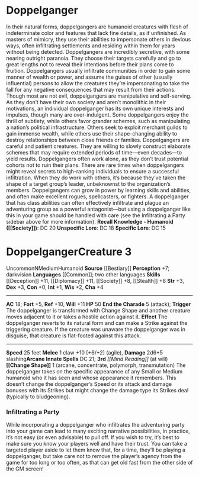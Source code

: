 ﻿---
ac: '18'
alignment: N
all_resistance: null
burrow_speed: null
charisma: '+4'
climb_speed: null
constitution: '+0'
creature_ability:
- Change Shape
- End the Charade
creature_family: null
description: "In their natural forms, doppelgangers are humanoid creatures with flesh\
  \ of indeterminate color and features that lack fine details, as if unfinished.\
  \ As masters of mimicry, they use their abilities to impersonate others in devious\
  \ ways, often infiltrating settlements and residing within them for years without\
  \ being detected.<br/><br/> Doppelgangers are incredibly secretive, with some nearing\
  \ outright paranoia. They choose their targets carefully and go to great lengths\
  \ not to reveal their intentions before their plans come to fruition. Doppelgangers\
  \ usually infiltrate communities in order to gain some manner of wealth or power,\
  \ and assume the guises of other (usually influential) persons to allow the creatures\
  \ they\u2019re impersonating to take the fall for any negative consequences that\
  \ may result from their actions.<br/><br/> Though most are not evil, doppelgangers\
  \ are manipulative and self-serving. As they don\u2019t have their own society and\
  \ aren\u2019t monolithic in their motivations, an individual doppelganger has its\
  \ own unique interests and impulses, though many are over-indulgent. Some doppelgangers\
  \ enjoy the thrill of subtlety, while others favor grander schemes, such as manipulating\
  \ a nation\u2019s political infrastructure. Others seek to exploit merchant guilds\
  \ to gain immense wealth, while others use their shape-changing ability to destroy\
  \ relationships between close friends or families.<br/><br/> Doppelgangers are careful\
  \ and patient creatures. They are willing to slowly construct elaborate schemes\
  \ that may require extended periods of time\u2014even decades\u2014to yield results.<br/><br/>\
  \ Doppelgangers often work alone, as they don\u2019t trust potential cohorts not\
  \ to ruin their plans. There are rare times when doppelgangers might reveal secrets\
  \ to high-ranking individuals to ensure a successful infiltration. When they do\
  \ work with others, it\u2019s because they\u2019ve taken the shape of a target group\u2019\
  s leader, unbeknownst to the organization\u2019s members.<br/><br/> Doppelgangers\
  \ can grow in power by learning skills and abilities, and often make excellent rogues,\
  \ spellcasters, or fighters. A doppelganger that has class abilities can often effectively\
  \ infiltrate and plague an adventuring group as a powerful antagonist\u2014but using\
  \ a doppelganger like this in your game should be handled with care (see the Infiltrating\
  \ a Party sidebar above for more information).<br/><br/><b><u>Recall Knowledge -\
  \ Humanoid</u> ( [[DATABASE/skill/Society|Society]] )</b>: DC 20<br/><b><u>Unspecific\
  \ Lore</u></b>: DC 18<br/><b><u>Specific Lore</u></b>: DC 15"
dexterity: '+3'
element: null
fly_speed: null
fortitude: '+5'
hardness: null
hp: '50'
id: '126'
immunity: null
intelligence: '+1'
land_speed: '25'
language:
- '[[DATABASE/language/Common|Common]] ; two other languages'
level: '3'
max_speed: '25'
name: Doppelganger
perception: '+7'
rarity: Uncommon
reflex: '+10'
resistance: null
rus_type_level: null
school: null
sense:
- darkvision
size: Medium
skill:
- '[[DATABASE/skill/Deception|Deception]] +11'
- '[[DATABASE/skill/Diplomacy|Diplomacy]] +11'
- '[[DATABASE/skill/Society|Society]] +8'
- '[[DATABASE/skill/Stealth|Stealth]] +8'
source: '[[DATABASE/source/Bestiary|Bestiary]]'
speed:
- 25 feet
spell:
- '[[DATABASE/spell/Mind Reading|Mind Reading]]'
strength: '+3'
strength_req: '3'
strongest_save:
- Will
swim_speed: null
trait:
- '[[DATABASE/trait/Humanoid|Humanoid]]'
- '[[DATABASE/trait/Uncommon|Uncommon]]'
type: Creature
vision: Darkvision
weakest_save:
- Fortitude
weakness: null
will: '+11'
wisdom: '+2'

---
# Doppelganger

In their natural forms, doppelgangers are humanoid creatures with flesh of indeterminate color and features that lack fine details, as if unfinished. As masters of mimicry, they use their abilities to impersonate others in devious ways, often infiltrating settlements and residing within them for years without being detected.
 Doppelgangers are incredibly secretive, with some nearing outright paranoia. They choose their targets carefully and go to great lengths not to reveal their intentions before their plans come to fruition. Doppelgangers usually infiltrate communities in order to gain some manner of wealth or power, and assume the guises of other (usually influential) persons to allow the creatures they’re impersonating to take the fall for any negative consequences that may result from their actions.
 Though most are not evil, doppelgangers are manipulative and self-serving. As they don’t have their own society and aren’t monolithic in their motivations, an individual doppelganger has its own unique interests and impulses, though many are over-indulgent. Some doppelgangers enjoy the thrill of subtlety, while others favor grander schemes, such as manipulating a nation’s political infrastructure. Others seek to exploit merchant guilds to gain immense wealth, while others use their shape-changing ability to destroy relationships between close friends or families.
 Doppelgangers are careful and patient creatures. They are willing to slowly construct elaborate schemes that may require extended periods of time—even decades—to yield results.
 Doppelgangers often work alone, as they don’t trust potential cohorts not to ruin their plans. There are rare times when doppelgangers might reveal secrets to high-ranking individuals to ensure a successful infiltration. When they do work with others, it’s because they’ve taken the shape of a target group’s leader, unbeknownst to the organization’s members.
 Doppelgangers can grow in power by learning skills and abilities, and often make excellent rogues, spellcasters, or fighters. A doppelganger that has class abilities can often effectively infiltrate and plague an adventuring group as a powerful antagonist—but using a doppelganger like this in your game should be handled with care (see the Infiltrating a Party sidebar above for more information).
**Recall Knowledge - Humanoid ([[Society]])**: DC 20
**Unspecific Lore**: DC 18
**Specific Lore**: DC 15

# Doppelganger<span class="item-type">Creature 3</span>

<span class="trait-uncommon item-trait">Uncommon</span><span class="trait-alignment item-trait">N</span><span class="trait-size item-trait">Medium</span><span class="item-trait">Humanoid</span>
**Source** [[Bestiary]]
**Perception** +7; darkvision
**Languages** [[Common]]; two other languages
**Skills** [[Deception]] +11, [[Diplomacy]] +11, [[Society]] +8, [[Stealth]] +8
**Str** +3, **Dex** +3, **Con** +0, **Int** +1, **Wis** +2, **Cha** +4

---
**AC** 18; **Fort** +5, **Ref** +10, **Will** +11
**HP** 50
<span class="in-box-ability">**End the Charade** <span class="action-icon">5</span> (attack); **Trigger** The doppelganger is transformed with Change Shape and another creature moves adjacent to it or takes a hostile action against it. **Effect** The doppelganger reverts to its natural form and can make a Strike against the triggering creature. If the creature was unaware the doppelganger was in disguise, that creature is flat-footed against this attack.</span>

---
**Speed** 25 feet
<span class="in-box-ability">**Melee** <span class="action-icon">1</span> claw +10 [+6/+2] (agile), **Damage** 2d6+5 slashing</span>**Arcane Innate Spells** DC 21; **3rd** _[[Mind Reading]]_ (at will)
<span class="in-box-ability">**[[Change Shape]]** <span class="action-icon">1</span> (arcane, concentrate, polymorph, transmutation) The doppelganger takes on the specific appearance of any Small or Medium humanoid who it has seen and whose appearance it remembers. This doesn’t change the doppelganger’s Speed or its attack and damage bonuses with its Strikes but might change the damage type its Strikes deal (typically to bludgeoning).</span>

###  Infiltrating a Party

While incorporating a doppelganger who infiltrates the adventuring party into your game can lead to many exciting narrative possibilities, in practice, it’s not easy (or even advisable) to pull off. If you wish to try, it’s best to make sure you know your players well and have their trust. You can take a targeted player aside to let them know that, for a time, they’ll be playing a doppelganger, but take care not to remove the player’s agency from the game for too long or too often, as that can get old fast from the other side of the GM screen!
